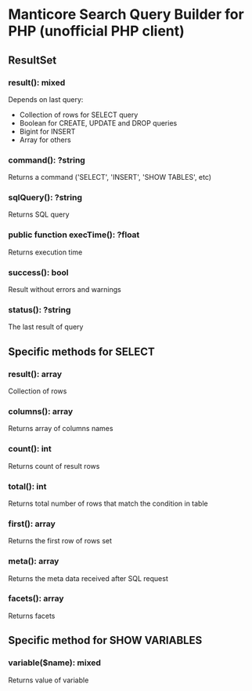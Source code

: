 # Manticore Search Query Builder for PHP (unofficial PHP client)

## ResultSet

### result(): mixed
Depends on last query:
* Collection of rows for SELECT query
* Boolean for CREATE, UPDATE and DROP queries
* Bigint for INSERT
* Array for others   

### command(): ?string
Returns a command ('SELECT', 'INSERT', 'SHOW TABLES', etc)

### sqlQuery(): ?string
Returns SQL query

### public function execTime(): ?float
Returns execution time

### success(): bool
Result without errors and warnings

### status(): ?string
The last result of query

## Specific methods for SELECT

### result(): array
Collection of rows

### columns(): array
Returns array of columns names

### count(): int
Returns count of result rows

### total(): int
Returns total number of rows that match the condition in table

### first(): array
Returns the first row of rows set

### meta(): array
Returns the meta data received after SQL request

### facets(): array
Returns facets

## Specific method for SHOW VARIABLES

### variable($name): mixed
Returns value of variable
